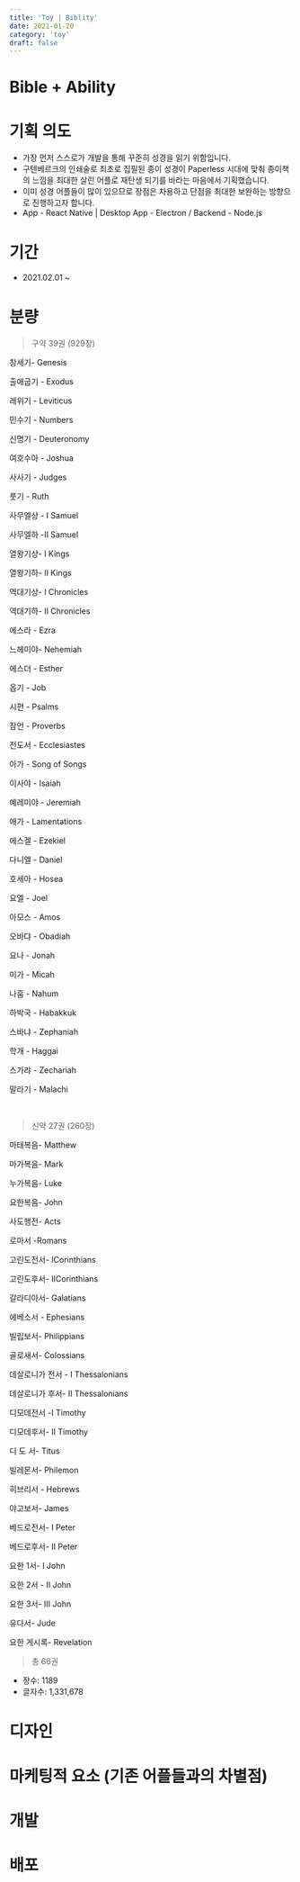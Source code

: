 ```yaml
---
title: 'Toy | Biblity'
date: 2021-01-20
category: 'toy'
draft: false
---
```


# Bible + Ability

# 기획 의도

- 가장 먼저 스스로가 개발을 통해 꾸준히 성경을 읽기 위함입니다.
- 구텐베르크의 인쇄술로 최초로 집필된 종이 성경이 Paperless 시대에 맞춰 종이책의 느낌을 최대한 살린 어플로 재탄생 되기를 바라는 마음에서 기획했습니다.
- 이미 성경 어플들이 많이 있으므로 장점은 차용하고 단점을 최대한 보완하는 방향으로 진행하고자 합니다.
- App - React Native | Desktop App - Electron / Backend - Node.js

# 기간

- 2021.02.01 ~

# 분량

> 구약 39권 (929장)

창세기- Genesis

출애굽기 - Exodus

레위기 - Leviticus

민수기 - Numbers

신명기 - Deuteronomy

여호수아 - Joshua

사사기 - Judges

룻기 - Ruth

사무엘상 - Ⅰ Samuel

사무엘하 -Ⅱ Samuel

열왕기상- Ⅰ Kings

열왕기하- Ⅱ Kings

역대기상- Ⅰ Chronicles

역대기하- Ⅱ Chronicles

에스라 - Ezra

느헤미야- Nehemiah

에스더 - Esther

옵기 - Job

시편 - Psalms

잠언 - Proverbs

전도서 - Ecclesiastes

아가 - Song of Songs

이사야 - Isaiah

예레미야 - Jeremiah

애가 - Lamentations

에스겔 - Ezekiel

다니엘 - Daniel

호세아 - Hosea

요엘 - Joel

아모스 - Amos

오바댜 - Obadiah

요나 - Jonah

미가 - Micah

나훔 - Nahum

하박국 - Habakkuk

스바냐 - Zephaniah

학개 - Haggai

스가랴 - Zechariah

말라기 - Malachi

<br>

> 신약 27권 (260장)

마태복음- Matthew

마가복음- Mark

누가복음- Luke

요한복음- John

사도행전- Acts

로마서 -Romans

고린도전서- ⅠCorinthians

고린도후서- ⅡCorinthians

갈라디아서- Galatians

에베소서 - Ephesians

빌립보서- Philippians

골로새서- Colossians

데살로니가 전서 - Ⅰ Thessalonians

데살로니가 후서- Ⅱ Thessalonians

디모데전서 -Ⅰ Timothy

디모데후서- Ⅱ Timothy

디 도 서- Titus

빌레몬서- Philemon

히브리서 - Hebrews

야고보서- James

베드로전서- Ⅰ Peter

베드로후서- Ⅱ Peter

요한 1서- Ⅰ John

요한 2서 - Ⅱ John

요한 3서- Ⅲ John

유다서- Jude

요한 게시록- Revelation

> 총 66권

- 장수: 1189
- 글자수: 1,331,678

# 디자인

# 마케팅적 요소 (기존 어플들과의 차별점)

# 개발

# 배포
